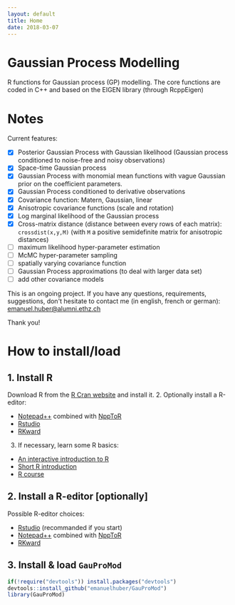 ```yaml
---
layout: default
title: Home
date: 2018-03-07
---
```


# Gaussian Process Modelling

<!--
<p class="message">
  Gaussian Process Modelling
</p>
-->

R functions for Gaussian process (GP) modelling. The core functions are coded 
in C++ and based on the EIGEN library (through RcppEigen)

# Notes
Current features:
- [x] Posterior Gaussian Process with Gaussian likelihood (Gaussian process
      conditioned to noise-free and noisy observations)
- [x] Space-time Gaussian process 
- [x] Gaussian Process with monomial mean functions with vague Gaussian prior
      on the coefficient parameters.
- [x] Gaussian Process conditioned to derivative observations
- [x] Covariance function: Matern, Gaussian, linear
- [x] Anisotropic covariance functions (scale and rotation)
- [x] Log marginal likelihood of the Gaussian process
- [x] Cross-matrix distance (distance between every rows of each matrix):
      `crossdist(x,y,M)` (with `M` a positive semidefinite matrix for
      anisotropic distances)
- [ ] maximum likelihood hyper-parameter estimation
- [ ] McMC hyper-parameter sampling
- [ ] spatially varying covariance function
- [ ] Gaussian Process approximations (to deal with larger data set)
- [ ] add other covariance models

This is an ongoing project. If you have any questions, requirements, suggestions, 
don't hesitate to contact me (in english, french or german):
<br/><a href="mailto:emanuel.huber@alumni.ethz.ch">emanuel.huber@alumni.ethz.ch</a></p>


Thank you!

# How to install/load

## 1. Install R

Download R from the [R Cran website](http://cran.r-project.org) and install it.
2. Optionally install a R-editor:
  * [Notepad++](https://notepad-plus-plus.org/) combined with [NppToR](https://sourceforge.net/projects/npptor/)
  * [Rstudio](https://www.rstudio.com/)
  * [RKward](https://rkward.kde.org/)
3. If necessary, learn some R basics:
  * [An interactive introduction to R](http://tryr.codeschool.com)
  * [Short R introduction](http://cran.r-project.org/doc/contrib/Torfs+Brauer-Short-R-Intro.pdf) 
  * [R course](http://www.rochester.edu/college/psc/thestarlab/help/rcourse/R-Course.pdf)


## 2. Install a R-editor [optionally]

Possible R-editor choices:
* [Rstudio](https://www.rstudio.com/) (recommanded if you start)
* [Notepad++](https://notepad-plus-plus.org/) combined with [NppToR](https://sourceforge.net/projects/npptor/)
* [RKward](https://rkward.kde.org/)


## 3. Install & load `GauProMod`

```r
if(!require("devtools")) install.packages("devtools")
devtools::install_github("emanuelhuber/GauProMod")
library(GauProMod)
```



<!--

2. [Learn some R basics](02_rbasics)
3. [Learn to use RStudio](03_rstudio)
-->

<!--
$$\forall x \in R$$
-->